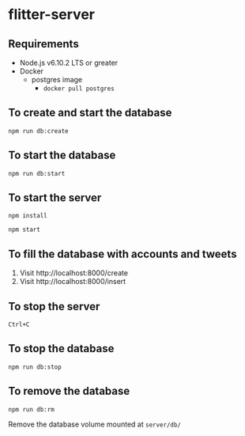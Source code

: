 # flitter-server

## Requirements
* Node.js v6.10.2 LTS or greater
* Docker
  * postgres image
    * `docker pull postgres`

## To create and start the database
`npm run db:create`

## To start the database
`npm run db:start`

## To start the server
`npm install`

`npm start`

## To fill the database with accounts and tweets
1. Visit http://localhost:8000/create
2. Visit http://localhost:8000/insert

## To stop the server
`Ctrl+C`

## To stop the database
`npm run db:stop`

## To remove the database
`npm run db:rm`

Remove the database volume mounted at `server/db/`